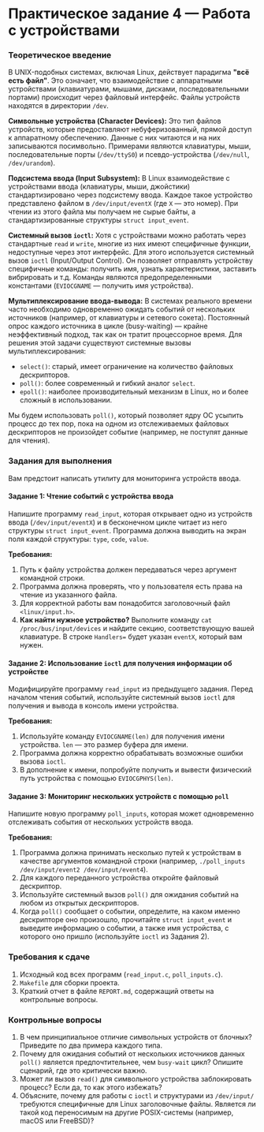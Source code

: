# Практическое задание 4 — Работа с устройствами

### Теоретическое введение

В UNIX-подобных системах, включая Linux, действует парадигма **"всё есть файл"**. Это означает, что взаимодействие с аппаратными устройствами (клавиатурами, мышами, дисками, последовательными портами) происходит через файловый интерфейс. Файлы устройств находятся в директории `/dev`.

**Символьные устройства (Character Devices):**
Это тип файлов устройств, которые предоставляют небуферизованный, прямой доступ к аппаратному обеспечению. Данные с них читаются и на них записываются посимвольно. Примерами являются клавиатуры, мыши, последовательные порты (`/dev/ttyS0`) и псевдо-устройства (`/dev/null`, `/dev/urandom`).

**Подсистема ввода (Input Subsystem):**
В Linux взаимодействие с устройствами ввода (клавиатуры, мыши, джойстики) стандартизировано через подсистему ввода. Каждое такое устройство представлено файлом в `/dev/input/eventX` (где `X` — это номер). При чтении из этого файла мы получаем не сырые байты, а стандартизированные структуры `struct input_event`.

**Системный вызов `ioctl`:**
Хотя с устройствами можно работать через стандартные `read` и `write`, многие из них имеют специфичные функции, недоступные через этот интерфейс. Для этого используется системный вызов `ioctl` (Input/Output Control). Он позволяет отправлять устройству специфичные команды: получить имя, узнать характеристики, заставить вибрировать и т.д. Команды являются предопределенными константами (`EVIOCGNAME` — получить имя устройства).

**Мультиплексирование ввода-вывода:**
В системах реального времени часто необходимо одновременно ожидать событий от нескольких источников (например, от клавиатуры и сетевого сокета). Постоянный опрос каждого источника в цикле (busy-waiting) — крайне неэффективный подход, так как он тратит процессорное время. Для решения этой задачи существуют системные вызовы мультиплексирования:
- `select()`: старый, имеет ограничение на количество файловых дескрипторов.
- `poll()`: более современный и гибкий аналог `select`.
- `epoll()`: наиболее производительный механизм в Linux, но и более сложный в использовании.

Мы будем использовать `poll()`, который позволяет ядру ОС усыпить процесс до тех пор, пока на одном из отслеживаемых файловых дескрипторов не произойдет событие (например, не поступят данные для чтения).

### Задания для выполнения

Вам предстоит написать утилиту для мониторинга устройств ввода.

#### Задание 1: Чтение событий с устройства ввода

Напишите программу `read_input`, которая открывает одно из устройств ввода (`/dev/input/eventX`) и в бесконечном цикле читает из него структуры `struct input_event`. Программа должна выводить на экран поля каждой структуры: `type`, `code`, `value`.

**Требования:**
1.  Путь к файлу устройства должен передаваться через аргумент командной строки.
2.  Программа должна проверять, что у пользователя есть права на чтение из указанного файла.
3.  Для корректной работы вам понадобится заголовочный файл `<linux/input.h>`.
4.  **Как найти нужное устройство?** Выполните команду `cat /proc/bus/input/devices` и найдите секцию, соответствующую вашей клавиатуре. В строке `Handlers=` будет указан `eventX`, который вам нужен.

#### Задание 2: Использование `ioctl` для получения информации об устройстве

Модифицируйте программу `read_input` из предыдущего задания. Перед началом чтения событий, используйте системный вызов `ioctl` для получения и вывода в консоль имени устройства.

**Требования:**
1.  Используйте команду `EVIOCGNAME(len)` для получения имени устройства. `len` — это размер буфера для имени.
2.  Программа должна корректно обрабатывать возможные ошибки вызова `ioctl`.
3.  В дополнение к имени, попробуйте получить и вывести физический путь устройства с помощью `EVIOCGPHYS(len)`.

#### Задание 3: Мониторинг нескольких устройств с помощью `poll`

Напишите новую программу `poll_inputs`, которая может одновременно отслеживать события от нескольких устройств ввода.

**Требования:**
1.  Программа должна принимать несколько путей к устройствам в качестве аргументов командной строки (например, `./poll_inputs /dev/input/event2 /dev/input/event4`).
2.  Для каждого переданного устройства откройте файловый дескриптор.
3.  Используйте системный вызов `poll()` для ожидания событий на любом из открытых дескрипторов.
4.  Когда `poll()` сообщает о событии, определите, на каком именно дескрипторе оно произошло, прочитайте `struct input_event` и выведите информацию о событии, а также имя устройства, с которого оно пришло (используйте `ioctl` из Задания 2).

### Требования к сдаче

1.  Исходный код всех программ (`read_input.c`, `poll_inputs.c`).
2.  `Makefile` для сборки проекта.
3.  Краткий отчет в файле `REPORT.md`, содержащий ответы на контрольные вопросы.

### Контрольные вопросы

1.  В чем принципиальное отличие символьных устройств от блочных? Приведите по два примера каждого типа.
2.  Почему для ожидания событий от нескольких источников данных `poll()` является предпочтительнее, чем `busy-wait` цикл? Опишите сценарий, где это критически важно.
3.  Может ли вызов `read()` для символьного устройства заблокировать процесс? Если да, то как этого избежать?
4.  Объясните, почему для работы с `ioctl` и структурами из `/dev/input/` требуются специфичные для Linux заголовочные файлы. Является ли такой код переносимым на другие POSIX-системы (например, macOS или FreeBSD)?